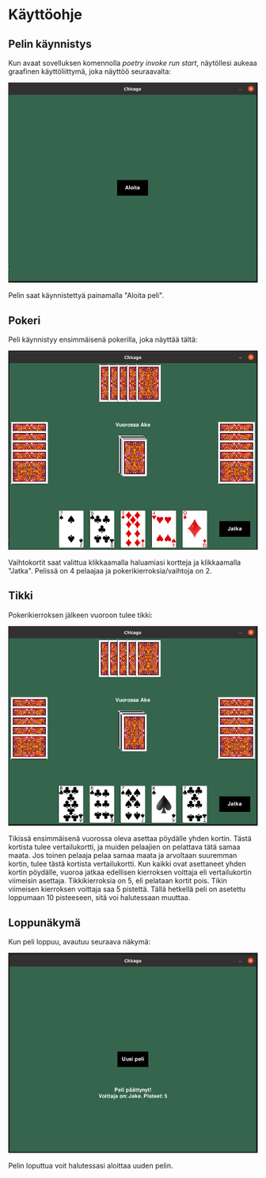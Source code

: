 <h1>Käyttöohje</h2>
<h2> Pelin käynnistys </h2>
Kun avaat sovelluksen komennolla <i>poetry invoke run start</i>, näytöllesi aukeaa graafinen käyttöliittymä, joka näyttöö seuraavalta:

![Aloitusnäkymä](./kuvat/aloitusnakyma.png)

Pelin saat käynnistettyä painamalla "Aloita peli".

<h2> Pokeri </h2>

Peli käynnistyy ensimmäisenä pokerilla, joka näyttää tältä:

![Pokerinäkymä](./kuvat/pokerinakyma.png)

Vaihtokortit saat valittua klikkaamalla haluamiasi kortteja ja klikkaamalla "Jatka". Pelissä on 4 pelaajaa ja pokerikierroksia/vaihtoja on 2.

<h2> Tikki </h2>

Pokerikierroksen jälkeen vuoroon tulee tikki:

![Tikkinäkymä](./kuvat/tikkinakyma.png)

Tikissä ensimmäisenä vuorossa oleva asettaa pöydälle yhden kortin. Tästä kortista tulee vertailukortti, ja muiden pelaajien on pelattava tätä samaa maata. Jos toinen pelaaja pelaa samaa maata ja arvoltaan suuremman kortin, tulee tästä kortista vertailukortti. Kun kaikki ovat asettaneet yhden kortin pöydälle, vuoroa jatkaa edellisen kierroksen voittaja eli vertailukortin viimeisin asettaja. Tikkikierroksia on 5, eli pelataan kortit pois. Tikin viimeisen kierroksen voittaja saa 5 pistettä. Tällä hetkellä peli on asetettu loppumaan 10 pisteeseen, sitä voi halutessaan muuttaa.

<h2> Loppunäkymä </h2>

Kun peli loppuu, avautuu seuraava näkymä:

![Loppunäkymä](./kuvat/loppunakyma.png)

Pelin loputtua voit halutessasi aloittaa uuden pelin.